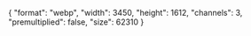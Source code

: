 {
  "format": "webp",
  "width": 3450,
  "height": 1612,
  "channels": 3,
  "premultiplied": false,
  "size": 62310
}